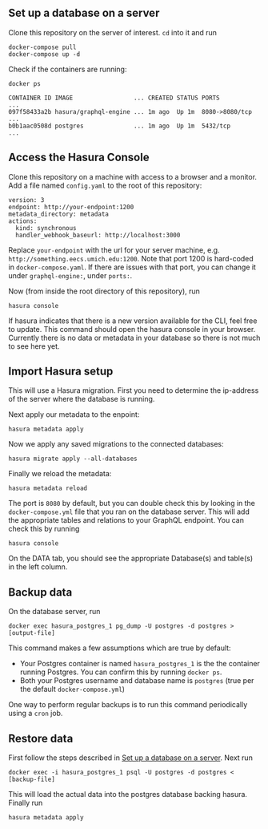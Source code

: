 ## Set up a database on a server
Clone this repository on the server of interest.
`cd` into it and run
```
docker-compose pull
docker-compose up -d
```
Check if the containers are running:
```
docker ps

CONTAINER ID IMAGE                 ... CREATED STATUS PORTS          ...
097f58433a2b hasura/graphql-engine ... 1m ago  Up 1m  8080->8080/tcp ...
b0b1aac0508d postgres              ... 1m ago  Up 1m  5432/tcp       ...
```

## Access the Hasura Console
Clone this repository on a machine with access to a browser and a monitor.
Add a file named `config.yaml` to the root of this repository:
```
version: 3
endpoint: http://your-endpoint:1200
metadata_directory: metadata
actions:
  kind: synchronous
  handler_webhook_baseurl: http://localhost:3000
```
Replace `your-endpoint` with the url for your server machine, e.g. `http://something.eecs.umich.edu:1200`.
Note that port 1200 is hard-coded in `docker-compose.yaml`. If there are issues with that port, you can change it 
under `graphql-engine:`, under `ports:`.

Now (from inside the root directory of this repository), run
```
hasura console
```
If hasura indicates that there is a new version available for the CLI, feel free to update. This command should open the 
hasura console in your browser. Currently there is no data or metadata in your database so there is not much to see here yet.

## Import Hasura setup
This will use a Hasura migration. First
you need to determine the ip-address of the server where the database is running.

Next apply our metadata to the enpoint:
```
hasura metadata apply
```
Now we apply any saved migrations to the connected databases:
```
hasura migrate apply --all-databases
```
Finally we reload the metadata:
```
hasura metadata reload
```
The port is `8080` by default, but you can double check this by looking in the
`docker-compose.yml` file that you ran on the database server. This will add the appropriate tables and relations to your GraphQL endpoint. You can check this by running
```
hasura console
```
On the DATA tab, you should see the appropriate Database(s) and table(s) in the
left column. 

## Backup data
On the database server, run
```
docker exec hasura_postgres_1 pg_dump -U postgres -d postgres > [output-file]
```
This command makes a few assumptions which are true by default:

 - Your Postgres container is named `hasura_postgres_1` is the the container
   running Postgres. You can confirm this by running `docker ps`.
 - Both your Postgres username and database name is `postgres` (true per the
   default `docker-compose.yml`)

One way to perform regular backups is to run this command periodically using a `cron` job.

## Restore data
First follow the steps described in 
[Set up a database on a server](#set-up-a-database-on-a-server).
Next run
```
docker exec -i hasura_postgres_1 psql -U postgres -d postgres < [backup-file]
```
This will load the actual data into the postgres database backing hasura.
Finally run
```
hasura metadata apply
```
